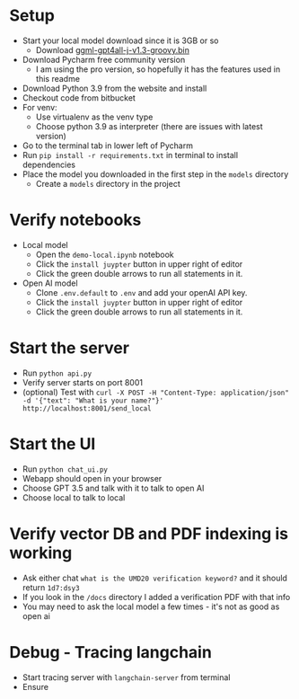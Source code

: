 
# Setup
* Start your local model download since it is 3GB or so
  * Download [ggml-gpt4all-j-v1.3-groovy.bin](https://gpt4all.io/models/ggml-gpt4all-j-v1.3-groovy.bin)
* Download Pycharm free community version
  * I am using the pro version, so hopefully it has the features used in this readme
* Download Python 3.9 from the website and install
* Checkout code from bitbucket
* For venv:
  * Use virtualenv as the venv type
  * Choose python 3.9 as interpreter (there are issues with latest version)
* Go to the terminal tab in lower left of Pycharm
* Run `pip install -r requirements.txt` in terminal to install dependencies
* Place the model you downloaded in the first step in the `models` directory
  * Create a `models` directory in the project

# Verify notebooks
* Local model
  * Open the `demo-local.ipynb` notebook
  * Click the `install juypter` button in upper right of editor
  * Click the green double arrows to run all statements in it.
* Open AI model
  * Clone `.env.default` to `.env` and add your openAI API key. 
  * Click the `install juypter` button in upper right of editor
  * Click the green double arrows to run all statements in it.
  
# Start the server
  * Run `python api.py`
  * Verify server starts on port 8001
  * (optional) Test with `curl -X POST -H "Content-Type: application/json" -d '{"text": "What is your name?"}' http://localhost:8001/send_local`

# Start the UI
  * Run `python chat_ui.py`
  * Webapp should open in your browser
  * Choose GPT 3.5 and talk with it to talk to open AI
  * Choose local to talk to local

# Verify vector DB and PDF indexing is working
  * Ask either chat `what is the UMD20 verification keyword?` and it should return `1d7:dsy3`
  * If you look in the `/docs` directory I added a verification PDF with that info 
  * You may need to ask the local model a few times - it's not as good as open ai

# Debug - Tracing langchain
  * Start tracing server with `langchain-server` from terminal
  * Ensure 
 
